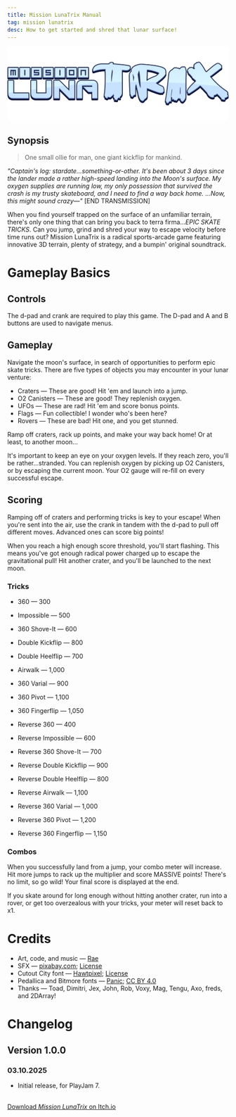 ```yaml
---
title: Mission LunaTrix Manual
tag: mission lunatrix
desc: How to get started and shred that lunar surface!
---
```

![Mission LunaTrix](/blog/images/2025-03-10-1.png)

## Synopsis

> One small ollie for man, one giant kickflip for mankind.

*"Captain's log: stardate...something-or-other. It's been about 3 days since the lander made a rather high-speed landing into the Moon's surface. My oxygen supplies are running low, my only possession that survived the crash is my trusty skateboard, and I need to find a way back home. ...Now, this might sound crazy—"* [END TRANSMISSION]

When you find yourself trapped on the surface of an unfamiliar terrain, there's only one thing that can bring you back to terra firma...*EPIC SKATE TRICKS*. Can you jump, grind and shred your way to escape velocity before time runs out? Mission LunaTrix is a radical sports-arcade game featuring innovative 3D terrain, plenty of strategy, and a bumpin' original soundtrack.

# Gameplay Basics

## Controls

The d-pad and crank are required to play this game. The D-pad and A and B buttons are used to navigate menus.

## Gameplay

Navigate the moon's surface, in search of opportunities to perform epic skate tricks. There are five types of objects you may encounter in your lunar venture:

- Craters — These are good! Hit 'em and launch into a jump.
- O2 Canisters — These are good! They replenish oxygen.
- UFOs — These are rad! Hit 'em and score bonus points.
- Flags — Fun collectible! I wonder who's been here?
- Rovers — These are bad! Hit one, and you get stunned.

Ramp off craters, rack up points, and make your way back home! Or at least, to another moon...

It's important to keep an eye on your oxygen levels. If they reach zero, you'll be rather...stranded. You can replenish oxygen by picking up O2 Canisters, or by escaping the current moon. Your O2 gauge will re-fill on every successful escape.

## Scoring

Ramping off of craters and performing tricks is key to your escape! When you're sent into the air, use the crank in tandem with the d-pad to pull off different moves. Advanced ones can score big points!

When you reach a high enough score threshold, you'll start flashing. This means you've got enough radical power charged up to escape the gravitational pull! Hit another crater, and you'll be launched to the next moon.

### Tricks

- 360 — 300
- Impossible — 500
- 360 Shove-It — 600
- Double Kickflip — 800
- Double Heelflip — 700
- Airwalk — 1,000
- 360 Varial — 900
- 360 Pivot — 1,100
- 360 Fingerflip — 1,050

- Reverse 360 — 400
- Reverse Impossible — 600
- Reverse 360 Shove-It — 700
- Reverse Double Kickflip — 900
- Reverse Double Heelflip — 800
- Reverse Airwalk — 1,100
- Reverse 360 Varial — 1,000
- Reverse 360 Pivot — 1,200
- Reverse 360 Fingerflip — 1,150

### Combos

When you successfully land from a jump, your combo meter will increase. Hit more jumps to rack up the multiplier and score MASSIVE points! There's no limit, so go wild! Your final score is displayed at the end.

If you skate around for long enough without hitting another crater, run into a rover, or get too overzealous with your tricks, your meter will reset back to x1.

<!--# Modes

## Arcade Mode

## Daily Orbit
-->
# Credits

- Art, code, and music — [Rae](https://rae.wtf)
- SFX — [pixabay.com](https://pixabay.com/); [License](https://pixabay.com/service/terms/)
- Cutout City font — [Hawtpixel](https://www.hawtpixel.com); [License](https://hawtpixel.com/Hawtpixel%20Font%20License%20-%20650%20Font%20Bundle.pdf)
- Pedallica and Bitmore fonts — [Panic](https://panic.com); [CC BY 4.0](https://creativecommons.org/licenses/by/4.0/)
- Thanks — Toad, Dimitri, Jex, John, Rob, Voxy, Mag, Tengu, Axo, freds, and 2DArray!

# Changelog

<!--## Version 2.0.0
### ???

- Tweaked level generation to guarantee at least some objects
	- New objects will also be at least one unit of space apart from each other
- Fixed bugs where scores and save data would not get...saved
- Added "Daily Orbit"! Just one shot at a seeded moon, every day
	- The original gameplay has been renamed to "Arcade Mode"
- Added "How to play" section that tells you what to do
- Added flags (just for fun!)
- Added UFOs (rare score bonus!)
- Beefed up the on-screen text bugs
- Added a radical-looking new sidebar while doing tricks
- Added achievements! [Learn more here.](https://github.com/PlaydateSquad/pd-achievements)
- Added "Performance" option that knocks down some visual quality
	- Stock visual quality is a bit higher now
- Added optional radar to display select objects before they appear over the horizon
- Spaced out the bitmore font a bit in-game, and added an outline.
- Added "Spin Camera" option to toggle camera rotation during tricks
- Drew up some new, more animated skater sprites
- Fixed possible crash caused by moving away from the title real fast, then hitting buttons
- Added more tricks for cranking counter-clockwise
- Fixed bug where score readouts weren't properly calculated
- Added slide menu items in most-all of the menus
- Added instant "end game" button mid-game, in the slide menu
- Added sounds to the game over screen
- Added shadow under the skater
- Added lerped slowdown when you crash into a game over state
- Starting speed is slower, points threshold starts lower, O2 level starts higher
- O2 Canisters replenish more oxygen, from 1.2x current levels to 1.5x
- Hitting rover now destroys your combo instantly
- Added slight cooldown between tricks. Land during this, and you'll CRASH!!
- Fixed the boundary of some objects on the moon
- Made objects on moon animate more smoothly
- Each round will display the current round at the start
- Made exit animation display at any time, even mid-game
- Added "Use the Crank!" prompt at the start of the game
- Added some more oomph to the turning radius
- Added "orchestra hit" launch sound
- Title screen now remembers your last selection
- Added commas to numbers
- Speed increase on landing a jump has been decreased slightly
- Trick "hit!" sound increases pitch in a more pleasing way
- Fixed bug where you could false-trigger buttons while transitioning between menus
- Added iris into the interstitial scene
-->
## Version 1.0.0
### 03.10.2025

- Initial release, for PlayJam 7.

<br>
<a href="https://raewtf.itch.io/mission-lunatrix" class="button">Download <i>Mission LunaTrix</i> on Itch.io</a>